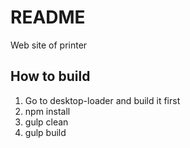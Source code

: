 # README #

Web site of printer

## How to build ##

1. Go to desktop-loader and build it first
2. npm install
3. gulp clean
4. gulp build
